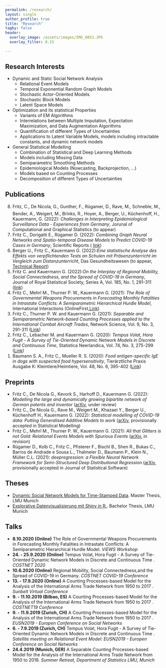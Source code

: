 ```yaml
---
permalink: /research/
layout: single
author_profile: true
title: "Research"
tagby: false
header:
  overlay_image: /assets/images/IMG_0053.JPG
  overlay_filter: 0.15
  
---
```


Research Interests
---------------

+ Dynamic and Static Social Network Analysis 
  + Relational Event Models
  + Temporal Exponential Random Graph Models 
  + Stochastic Actor-Oriented Models
  + Stochastic Block Models 
  + Latent Space Models 
+ Optimization and its statistical Properties
  + Variants of EM Algorithms 
  + Interrelations between Multiple Imputation, Expectation Maximization, and Data Augmentation Algorithms 
  + Quantification of different Types of Uncertainties    
  + Applications to Latent Variable Models, models including intractable constants, and dynamic network models 
+ General Statistical Modelling 
  + Combination of Statistical and Deep Learning Methods
  + Models including Missing Data
  + Semiparametric Smoothing Methods 
  + Epidemiological Models (Nowcasting, Backprojection, ...)  
  + Models based on Counting Processes
  + Decomposition of different Types of Uncertainties  
  

Publications
---------------


<ol reversed>
   <li>Fritz, C., De Nicola, G., Gunther, F., Rügamer, D., Rave, M., Schneble, M., Bender, A., Weigert, M., Brinks, R., Hoyer, A., Berger, U., Küchenhoff, H., Kauermann, G.  (2022): <em>Challenges in Interpreting Epidemiological Surveillance Data - Experiences from Germany</em>, Jorunal of Computational and Graphical Statistics (to appear) </li>
 <li>Fritz C., Dorigatti E., R&uuml;gamer D. (2022): <em>Combining Graph Neural Networks and Spatio-temporal Disease Models to Predict COVID-19 Cases in Germany</em>, Scientific Reports (
<a href="https://www.nature.com/articles/s41598-022-07757-5">link</a>) </li>
  <li>Berger U., Fritz C., Kauermann G.  (2022):<em>Eine statistische Analyse des Effekts von verpflichtenden Tests an Schulen mit Pr&auml;senzunterricht im Vergleich zum Distanzunterricht</em>, Das Gesundheitswesen (to appear, <a href="https://epub.ub.uni-muenchen.de/76005/1/tr000.pdf">Technical Report</a>)</li>
  <li>Fritz C. and Kauermann G.  (2022):<em>On the Interplay of Regional Mobility, Social Connectedness, and the Spread of COVID-19 in Germany</em>, Journal of Royal Statistical Society, Series A, Vol. 185, No. 1, 291-311 (<a href="https://rss.onlinelibrary.wiley.com/doi/10.1111/rssa.12753">link</a>)
</li>
  <li>Fritz C., Mehrl M., Thurner P. W., Kauermann G. (2021): <em>The Role of Governmental Weapons Procurements in Forecasting Monthly Fatalities in Intrastate Conflicts: A Semiparametric Hierarchical Hurdle Model</em>, International Interactions (OnlineFirst,<a href="https://www.tandfonline.com/doi/full/10.1080/03050629.2022.1993210">Link</a>)
</li>
  <li>Fritz C., Thurner P. W. and Kauermann G. (2021): <em>Separable and Semiparametric Network-based Counting Processes applied to the International Combat Aircraft Trades</em>, Network Science, Vol. 9, No. 3, 291-311 (<a href="https://www.cambridge.org/core/journals/network-science/article/separable-and-semiparametric-networkbased-counting-processes-applied-to-the-international-combat-aircraft-trades/0D57EC7B7E1775B0BEF72BDE101E507F">Link</a>)</li>
  <li>Fritz C., Lebacher M. and Kauermann G. (2020): <em>Tempus Volat, Hora Fugit - A Survey of Tie-Oriented Dynamic Network Models in Discrete and Continuous Time</em>, Statistica Neerlandica, Vol. 74, No. 3, 275-299 (<a href="https://onlinelibrary.wiley.com/doi/full/10.1111/stan.12198">Link</a>)
</li>
 <li> Baumann S. A., Fritz C.,&nbsp;Mueller R. S. (2020): <em>Food antigen-specific IgE in dogs with suspected food hypersensitivity</em>, Tier&auml;rztliche Praxis Ausgabe K: Kleintiere/Heimtiere, Vol. 48, No. 6, 395-402 (<a href="https://www.thieme-connect.de/products/ejournals/abstract/10.1055/a-1274-9210">Link</a>)
  </li>
</ol>

Preprints
---------------

+ Fritz C., De Nicola G., Kevork S., Harhoff D., Kauermann G. (2022): *Modelling the large and dynamically growing bipartite network of German patents and inventor* ([arXiv](https://arxiv.org/abs/2201.09744), under review)
+ Fritz C., De Nicola G., Rave M., Weigert M., Khazaei Y., Berger U.,	K&uuml;chenhoff H., Kauermann G. (2022): *Statistical modelling of COVID-19 data: Putting Generalised Additive Models to work* ([arXiv](https://arxiv.org/abs/2201.02182), provisionally accepted in Statistical Modelling)
+ Fritz C., Mehrl M., Thurner P. W., Kauermann G.   (2021): *All that Glitters is not Gold: Relational Events Models with Spurious Events* ([arXiv](https://arxiv.org/abs/2109.10348), in revision)
+ R&uuml;gamer D., Kolb C., Fritz C., Pfisterer F., Bischl B., Shen R., Bukas C., Barros de Andrade e Sousa L., Thalmeier D., Baumann P., Klein N., M&uuml;ller C.L. (2021): *deepregression: a Flexible Neural Network Framework for Semi-Structured Deep Distributional Regression* ([arXiv](https://arxiv.org/abs/2104.02705), provisionally accepted in Journal of Statistical Software)


Theses
---------------
+ [Dynamic Social Network Models for Time-Stamped Data](https://epub.ub.uni-muenchen.de/60292/). Master Thesis, LMU Munich
+ [Explorative Datenvisualisierung mit Shiny in R.](https://epub.ub.uni-muenchen.de/29575/). Bachelor Thesis, LMU Munich


Talks
---------------

+ __8.10.2020 (Online)__ The Role of Governmental Weapons Procurements in Forecasting Monthly Fatalities in Intrastate Conflicts: A Semiparametric Hierarchical Hurdle Model. *ViEWS Workshop*
+ __24. - 25.9.2020 (Online)__ Tempus Volat, Hora Fugit - A Survey of Tie-Oriented Dynamic Network Models in Discrete and Continuous Time
. *COSTNET 2020*
+ __10.6.2020 (Online)__ Regional Mobility, Social Connectedness,and the Spread of COVID-19 in Germany. *COSTNET COVID-19 Conference*
+ __13. - 17.9.2020 (Online)__ A Counting Processes-based Model for the Analysis of the International Arms Trade Network from 1950 to 2017
. *Sunbelt Virtual Conference*
+ __9. - 11.10.2019 (Bilbao, ES)__ A Counting Processes-based Model for the Analysis of the International Arms Trade Network from 1950 to 2017
. *COSTNET19 Conference*
+ __9. - 11.9.2019 (Zurich, CH)__ A Counting Processes-based Model for the Analysis of the International Arms Trade Network from 1950 to 2017
. *EUSN2019 - Europen Conference on Social Networks*
+ __6. - 7.9.2019 (Zurich, CH)__ Tempus Volat, Hora Fugit - A Survey of Tie-Oriented Dynamic Network Models in Discrete and Continuous Time
. *Satellite meeting on Relational Event Model: EUSN2019 - Europen Conference on Social Networks*
+ __24.4.2019 (Munich, GER)__ A Separable Counting Processes-based Model for the Analysis of the International Arms Trade Network from 1950 to 2018. *Summer Retreat, Department of Statistics LMU, Munich*

